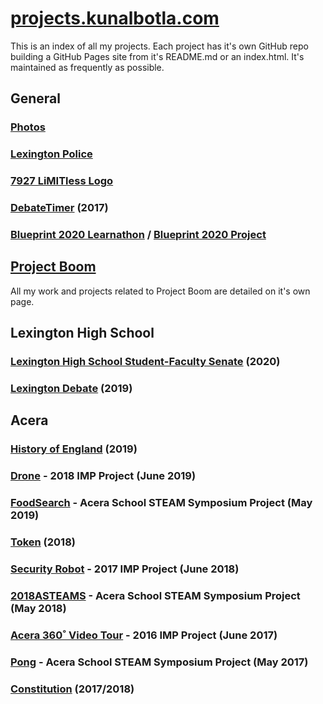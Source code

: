 # [projects.kunalbotla.com](//projects.kunalbotla.com)

This is an index of all my projects. Each project has it's own GitHub repo building a GitHub Pages site from it's README.md or an index.html. It's maintained as frequently as possible.

## General
### [Photos](//projects.kunalbotla.com/photos/)

### [Lexington Police](//projects.kunalbotla.com/lexington-police/)
### [7927 LiMITless Logo](//projects.kunalbotla.com/7927-limitless-logo/)
### [DebateTimer](//projects.kunalbotla.com/DebateTimer/) (2017)
### [Blueprint 2020 Learnathon](//projects.kunalbotla.com/blueprint-2020) / [Blueprint 2020 Project](//projects.kunalbotla.com/blueprint-2020-project)


## [Project Boom](//projects.kunalbotla.com/projectboom)
All my work and projects related to Project Boom are detailed on it's own page.



## Lexington High School
### [Lexington High School Student-Faculty Senate](//projects.kunalbotla.com/lhs-senate) (2020)
### [Lexington Debate](//projects.kunalbotla.com/lexington-debate) (2019)


## Acera
### [History of England](//projects.kunalbotla.com/History-of-England) (2019)
### [Drone](//projects.kunalbotla.com/) - 2018 IMP Project (June 2019)
### [FoodSearch](//projects.kunalbotla.com/FoodSearch) - Acera School STEAM Symposium Project (May 2019)
### [Token](//projects.kunalbotla.com/Token) (2018)
### [Security Robot](//projects.kunalbotla.com/) - 2017 IMP Project (June 2018)
### [2018ASTEAMS](//projects.kunalbotla.com/) - Acera School STEAM Symposium Project (May 2018)
### [Acera 360˚ Video Tour](//projects.kunalbotla.com/) - 2016 IMP Project (June 2017)
### [Pong](//projects.kunalbotla.com/Pong) - Acera School STEAM Symposium Project (May 2017)
### [Constitution](//docs.kunalbotla.com/projects/constitution) (2017/2018)
